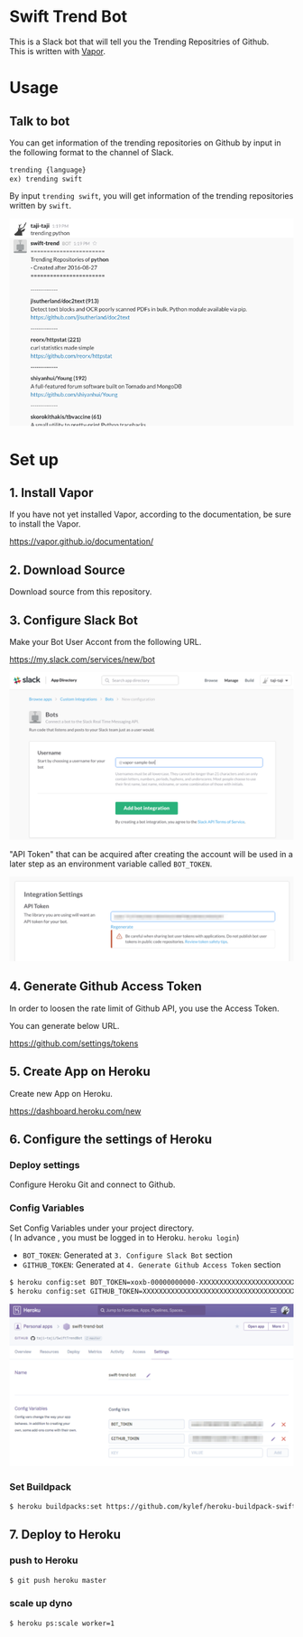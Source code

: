 # Swift Trend Bot

This is a Slack bot that will tell you the Trending Repositries of Github.  
This is written with [Vapor](https://github.com/vapor/vapor).

# Usage

## Talk to bot

You can get information of the trending repositories on Github 
by input in the following format to the channel of Slack.

```
trending {language}
ex) trending swift
```

By input `trending swift`, you will get information of the trending repositories written by `swift`.

![](Resources/usage1.png)


# Set up

## 1. Install Vapor

If you have not yet installed Vapor, according to the documentation, be sure to install the Vapor.

https://vapor.github.io/documentation/

## 2. Download Source

Download source from this repository.

## 3. Configure Slack Bot

Make your Bot User Accont from the following URL.  

https://my.slack.com/services/new/bot  

![](Resources/create-slack-bot.png)


"API Token" that can be acquired after creating the account will be used in a later step as an environment variable called `BOT_TOKEN`.

![](Resources/create-slack-bot2.png)

## 4. Generate Github Access Token

In order to loosen the rate limit of Github API, you use the Access Token.  

You can generate below URL.  

https://github.com/settings/tokens


## 5. Create App on Heroku

Create new App on Heroku.  

https://dashboard.heroku.com/new

## 6. Configure the settings of Heroku

### Deploy settings
Configure Heroku Git and connect to Github.  

### Config Variables
Set Config Variables under your project directory.  
(
In advance , you must be logged in to Heroku. `heroku login`)

- `BOT_TOKEN`: Generated at `3. Configure Slack Bot` section
- `GITHUB_TOKEN`: Generated at `4. Generate Github Access Token` section

```sh
$ heroku config:set BOT_TOKEN=xoxb-00000000000-XXXXXXXXXXXXXXXXXXXXXXXXX
$ heroku config:set GITHUB_TOKEN=XXXXXXXXXXXXXXXXXXXXXXXXXXXXXXXXXXXXXXXX
```

![](Resources/create-heroku-app.png)

### Set Buildpack

```sh
$ heroku buildpacks:set https://github.com/kylef/heroku-buildpack-swift
```

## 7. Deploy to Heroku

### push to Heroku

```sh
$ git push heroku master
```

### scale up dyno

```sh
$ heroku ps:scale worker=1
```